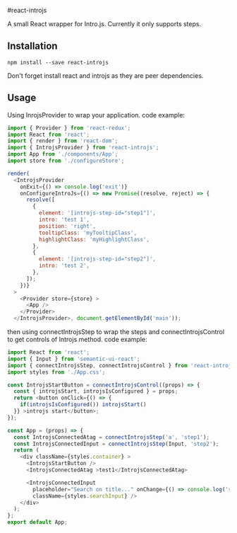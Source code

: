 #react-introjs

A small React wrapper for Intro.js. Currently it only supports steps.

## Installation
```
npm install --save react-introjs
```
Don't forget install react and introjs as they are peer dependencies.

## Usage

Using InrojsProvider to wrap your application.
code example:

```js
import { Provider } from 'react-redux';
import React from 'react';
import { render } from 'react-dom';
import { IntrojsProvider } from 'react-introjs';
import App from './components/App';
import store from './configureStore';

render(
  <IntrojsProvider
    onExit={() => console.log('exit')}
    onConfigureIntroJs={() => new Promise((resolve, reject) => {
      resolve([
        {
          element: '[introjs-step-id="step1"]',
          intro: 'test 1',
          position: 'right',
          tooltipClass: 'myTooltipClass',
          highlightClass: 'myHighlightClass',
        },
        {
          element: '[introjs-step-id="step2"]',
          intro: 'test 2',
        },
      ]);
    })}
  >
    <Provider store={store} >
      <App />
    </Provider>
  </IntrojsProvider>, document.getElementById('main'));
  ```
then using connectIntrojsStep to wrap the steps and connectIntrojsControl to get controls of Introjs method.
code example:
```js
import React from 'react';
import { Input } from 'semantic-ui-react';
import { connectIntrojsStep, connectIntrojsControl } from 'react-introjs';
import styles from './App.css';

const IntrojsStartButton = connectIntrojsControl((props) => {
  const { introjsStart, introjsIsConfigured } = props;
  return <button onClick={() => {
    if(introjsIsConfigured()) introjsStart()
  }} >introjs start</button>;
});

const App = (props) => {
  const IntrojsConnectedAtag = connectIntrojsStep('a', 'step1');
  const IntrojsConnectedInput = connectIntrojsStep(Input, 'step2');
  return (
    <div className={styles.container} >
      <IntrojsStartButton />
      <IntrojsConnectedAtag >test1</IntrojsConnectedAtag>

      <IntrojsConnectedInput
        placeholder="Search on title..." onChange={() => console.log('search')}
        className={styles.searchInput} />
    </div>
  );
};
export default App;
 ```
  
